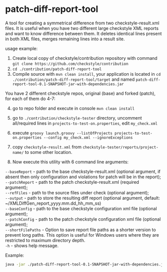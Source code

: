 # patch-diff-report-tool

A tool for creating a symmetrical difference from two checkstyle-result.xml files.
It is useful when you have two different large checkstyle XML reports and want
to know difference between them. It deletes identical lines present in both XML files,
merges remaining lines into a result site.

usage example:

1) Create local copy of checkstyle/contribution repository with command `git clone https://github.com/checkstyle/contribution`<br/>
2) `cd ./contribution/patch-diff-report-tool`<br/>
3) Compile source with `mvn clean install`, your application is located in `cd ./contribution/patch-diff-report-tool/target`  and named `patch-diff-report-tool-0.1-SNAPSHOT-jar-with-dependencies.jar`<br/>

You have 2 different checkstyle repos, original (base) and forked (patch), for each of them do 4-7:

4) go to repo folder and execute in console `mvn clean install`
5) go to `./contribution/checkstyle-tester` directory, uncomment all/required lines in `projects-to-test-on.properties`, edit  `my_check.xml`
6) execute `groovy launch.groovy --listOfProjects projects-to-test-on.properties --config my_check.xml --ignoreExceptions`
7) copy `checkstyle-result.xml` from `checkstyle-tester/reports/project-name/` to some other location.

8) Now execute this utility with 6 command line arguments:

`--baseReport` - path to the base checkstyle-result.xml (optional argument, if absent then only configuration and violations for patch will be in the report); \
`--patchReport` - path to the patch checkstyle-result.xml (required argument); \
`--refFiles` - path to the source files under check (optional argument); \
`--output` - path to store the resulting diff report (optional argument, default: ~/XMLDiffGen_report_yyyy.mm.dd_hh_mm_ss) \
`--baseConfig` - path to the base checkstyle configuration xml file (optional argument); \
`--patchConfig` - path to the patch checkstyle configuration xml file (optional argument); \
`--shortFilePaths` - Option to save report file paths as a shorter version to prevent long paths. This option is useful for Windows users where they are restricted to maximum directory depth. \
`-h` - shows help message.

Example:

```bash
java -jar ./patch-diff-report-tool-0.1-SNAPSHOT-jar-with-dependencies.jar --baseReport ~/contribution/checkstyle-tester/location1/checkstyle-result.xml --patchReport ~/contribution/checkstyle-tester/location2/checkstyle-result.xml --refFiles ~/contribution/checkstyle-tester/src/main/java --output ~/contribution/checkstyle-tester/site_result --baseConfig ~/contribution/checkstyle-tester/my_check.xml --patchConfig ~/contribution/checkstyle-tester/my_other_check.xml`
```
